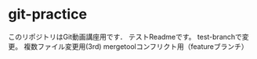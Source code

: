 # git-practice
このリポジトリはGit動画講座用です．
テストReadmeです。
test-branchで変更。
複数ファイル変更用(3rd)
mergetoolコンフリクト用（featureブランチ）

